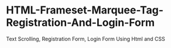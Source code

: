 # HTML-Frameset-Marquee-Tag-Registration-And-Login-Form
Text Scrolling, Registration Form, Login Form Using Html and CSS

